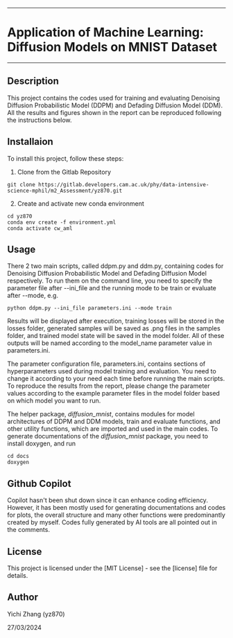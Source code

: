 **********************************************
# Application of Machine Learning: Diffusion Models on MNIST Dataset
**********************************************

## Description
This project contains the codes used for training and evaluating Denoising Diffusion Probabilistic Model (DDPM) and Defading Diffusion Model (DDM). All the results and figures shown in the report can be reproduced following the instructions below.

## Installaion
To install this project, follow these steps:
1. Clone from the Gitlab Repository
```
git clone https://gitlab.developers.cam.ac.uk/phy/data-intensive-science-mphil/m2_Assessment/yz870.git
```
2. Create and activate new conda environment
```
cd yz870
conda env create -f environment.yml
conda activate cw_aml
```

## Usage
There 2 two main scripts, called ddpm.py and ddm.py, containing codes for Denoising Diffusion Probabilistic Model and Defading Diffusion Model respectively. To run them on the command line, you need to specify the parameter file after --ini_file and the running mode to be train or evaluate after --mode, e.g.
```
python ddpm.py --ini_file parameters.ini --mode train 
```
Results will be displayed after execution, training losses will be stored in the losses folder, generated samples will be saved as .png files in the samples folder, and trained model state will be saved in the model folder. All of these outputs will be named according to the model_name parameter value in parameters.ini.

The parameter configuration file, parameters.ini, contains sections of hyperparameters used during model training and evaluation. You need to change it according to your need each time before running the main scripts. To reproduce the results from the report, please change the parameter values according to the example parameter files in the model folder based on which model you want to run.

The helper package, *diffusion_mnist*, contains modules for model architectures of DDPM and DDM models, train and evaluate functions, and other utility functions, which are imported and used in the main codes. To generate documentations of the *diffusion_mnist* package, you need to install doxygen, and run
```
cd docs
doxygen
```

## Github Copilot
Copilot hasn't been shut down since it can enhance coding efficiency. However, it has been mostly used for generating documentations and codes for plots, the overall structure and many other functions were predominantly created by myself. Codes fully generated by AI tools are all pointed out in the comments.

## License
This project is licensed under the [MIT License] - see the [license] file for details.
## Author
Yichi Zhang (yz870)

27/03/2024